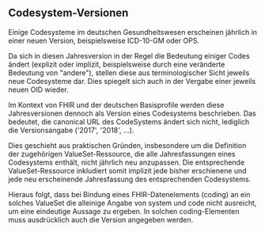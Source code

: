 ## Codesystem-Versionen

Einige Codesysteme im deutschen Gesundheitswesen erscheinen jährlich in einer neuen Version, beispielsweise ICD-10-GM oder OPS.

Da sich in diesen Jahresversion in der Regel die Bedeutung einiger Codes ändert (explizit oder implizit, beispielsweise durch eine veränderte Bedeutung von "andere"), stellen diese aus terminologischer Sicht jeweils neue Codesysteme dar. Dies spiegelt sich auch in der Vergabe einer jeweils neuen OID wieder.

Im Kontext von FHIR und der deutschen Basisprofile werden diese Jahresversionen dennoch als Version eines Codesystems beschrieben. Das bedeutet, die canonical URL des CodeSystems ändert sich nicht, lediglich die Versionsangabe ('2017', '2018', ...).

Dies geschieht aus praktischen Gründen, insbesondere um die Definition der zugehörigen ValueSet-Ressource, die alle Jahresfassungen eines Codesystems enthält, nicht jährlich neu anzupassen. Die entsprechende ValueSet-Ressource inkludiert somit implizit jede bisher erschienene und jede neu erscheinende Jahresfassung des entsprechenden Codesystems.

Hieraus folgt, dass bei Bindung eines FHIR-Datenelements (coding) an ein solches ValueSet die alleinige Angabe von system und code nicht ausreicht, um eine eindeutige Aussage zu ergeben. In solchen coding-Elementen muss ausdrücklich auch die Version angegeben werden.

